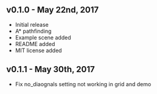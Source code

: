 ## v0.1.0 - May 22nd, 2017

- Initial release
- A* pathfinding 
- Example scene added
- README added
- MIT license added

## v0.1.1 - May 30th, 2017

- Fix no_diaognals setting not working in grid and demo
